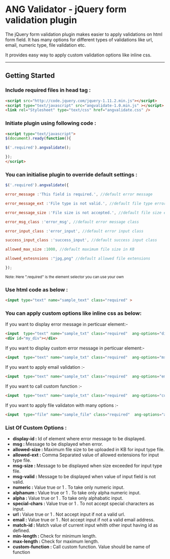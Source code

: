 ANG Validator - jQuery form validation plugin
================================

The jQuery form validation plugin  makes easier to apply validations on html form field. It has many 
options for different types of validations like url, email, numeric type, file validation etc.

It provides easy way to apply custom validation options like inline css. 


<hr>


## Getting Started


### Include required files in head tag :

```html
<script src="http://code.jquery.com/jquery-1.11.2.min.js"></script> 
<script type="text/javascript" src="angvalidate-1.0.min.js" ></script> 
<link rel="Stylesheet" type="text/css" href="angvalidate.css" />
```


### Initiate plugin using following code :

```html
<script type="text/javascript"> 
$(document).ready(function(){ 

$('.required').angvalidate(); 

}); 
</script>
```

### You can initialise plugin to override default settings :

```js
$('.required').angvalidate({ 

error_message :'This field is required.', //default error message 

error_message_ext :'File type is not valid.', //default file type error message 

error_message_size :'File size is not accepted.', //default file size error message 

error_msg_class :'error_msg', //default error message class 

error_input_class :'error_input', //default error input class 

success_input_class :'success_input', //default success input class 

allowed_max_size :1000, //default maximum file size in KB 

allowed_extesnsions :"jpg,png" //default allowed file extensions 

});
```


<small> Note: Here ".required" is the element selector you can use your own </small>

### Use html code as below :

```html
<input type="text" name="sample_text" class="required" >
```

### You can apply custom options like inline css as below:

If you want to display error message in perticuar element:-

```html
<input  type="text" name="sample_txt" class="required"  ang-options="display-id:my_div">
<div id="my_div"></div>
```

If you want to display custom error message in perticuar element:-

```html
<input  type="text" name="sample_txt" class="required"  ang-options="msg:This is my custom error message;">
```

If you want to apply email validation :-

```html
<input  type="text" name="sample_txt" class="required"  ang-options="email:true">
```

If you want to call custom function :-

```html
<input  type="text" name="sample_txt" class="required"  ang-options="custom-function:my_func;">
```

If you want to apply file validaton with many options :-

```html
<input  type="file" name="sample_file" class="required"  ang-options="allowed-ext:jpg,png;allowed-size:29000;msg:Please Select File;msg-ext:Please Select jpg or png File;msg-size:file size exceed">
```



### List Of Custom Options :


<ul id="ops">
<li><strong>display-id : </strong> Id of element where error message to be displayed.</li>
<li><strong>msg : </strong> Message to be displayed when error. </li>
<li><strong>allowed-size : </strong> Maximum file size to be uploaded in KB for input type file. </li>
<li><strong>allowed-ext : </strong> Comma Separated value of allowed extensions for input type file. </li>
<li><strong>msg-size  : </strong> Message to be displayed when size exceeded for input type file. </li>
<li><strong>msg-valid  : </strong> Message to be displayed when value of input field is not valid.</li>
<li><strong>numeric : </strong>Value true or 1 . To take only numeric input.</li>
<li><strong>alphanum : </strong>Value true or 1 . To take only alpha numeric input.</li>
<li><strong>alpha : </strong>Value true or 1 . To take only alphabatic input.</li>
<li><strong>special-chars : </strong>Value true or 1 . To not accept special characters as input.</li>
<li><strong>url : </strong>Value true or 1 .  Not accept input if not a valid url. </li>
<li><strong>email : </strong>Value true or 1 . Not accept input if not a valid email address.</li>
<li><strong>match-id : </strong> Match value of current input whith other input having id as defined. </li>
<li><strong>min-length : </strong> Check for minimum length. </li>
<li><strong>max-length : </strong> Check for maximum length. </li>
<li><strong>custom-function : </strong>Call custom function. Value should be name of function </li>
</ul>


